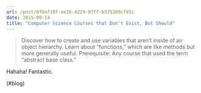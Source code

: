 ```yaml
---
url: /post/8fbaf10f-ee26-4229-97ff-b375369cfd1c
date: 2015-09-14
title: "Computer Science Courses that Don’t Exist, But Should"
---
```


> Discover how to create and use variables that aren&#8217;t inside of an object hierarchy. Learn about &#8220;functions,&#8221; which are like methods but more generally useful. Prerequisite: Any course that used the term &#8220;abstract base class.&#8221; 



Hahaha! Fantastic.



(#blog)